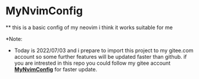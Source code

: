 # MyNvimConfig
** this is a basic config of my neovim i think it works suitable for me

*Note:
* Today is 2022/07/03 and i prepare to import this project to my gitee.com account so some further features will be updated faster than github. if you are intrested in this repo you could follow my gitee account **[MyNvimConfig]("https://gitee.com/joeowngitee/MyNvimConfig")** for faster update.
